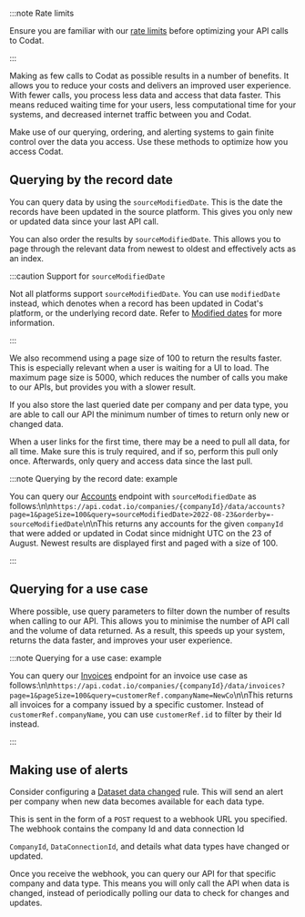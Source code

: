 :::note Rate limits

Ensure you are familiar with our [rate limits](https://docs.codat.io/docs/rate-limits) before optimizing your API calls to Codat.

:::

Making as few calls to Codat as possible results in a number of benefits. It allows you to reduce your costs and delivers an improved user experience. With fewer calls, you process less data and access that data faster. This means reduced waiting time for your users, less computational time for your systems, and decreased internet traffic between you and Codat.

Make use of our querying, ordering, and alerting systems to gain finite control over the data you access. Use these methods to optimize how you access Codat. 

## Querying by the record date

You can query data by using the `sourceModifiedDate`. This is the date the records have been updated in the source platform. This gives you only new or updated data since your last API call. 

You can also order the results by `sourceModifiedDate`. This allows you to page through the relevant data from newest to oldest and effectively acts as an index. 

:::caution Support for `sourceModifiedDate`

Not all platforms support `sourceModifiedDate`. You can use `modifiedDate` instead, which denotes when a record has been updated in Codat's platform, or the underlying record date. Refer to [Modified dates](https://docs.codat.io/docs/modified-dates) for more information.

:::

We also recommend using a page size of 100 to return the results faster. This is especially relevant when a user is waiting for a UI to load. The maximum page size is 5000, which reduces the number of calls you make to our APIs, but provides you with a slower result.  

If you also store the last queried date per company and per data type, you are able to call our API the minimum number of times to return only new or changed data.

When a user links for the first time, there may be a need to pull all data, for all time. Make sure this is truly required, and if so, perform this pull only once. Afterwards, only query and access data since the last pull. 

:::note Querying by the record date: example

You can query our [Accounts](https://api.codat.io/swagger/index.html#/Accounts/get_companies__companyId__data_accounts) endpoint with `sourceModifiedDate` as follows:\n\n`https://api.codat.io/companies/{companyId}/data/accounts?page=1&pageSize=100&query=sourceModifiedDate>2022-08-23&orderby=-sourceModifiedDate`\n\nThis returns any accounts for the given `companyId` that were added or updated in Codat since midnight UTC on the 23 of August. Newest results are displayed first and paged with a size of 100.

:::

## Querying for a use case

Where possible, use query parameters to filter down the number of results when calling to our API. This allows you to minimise the number of API call and the volume of data returned. As a result, this speeds up your system, returns the data faster, and improves your user experience. 

:::note Querying for a use case: example

You can query our [Invoices](https://docs.codat.io/reference/listinvoicespaged) endpoint for an invoice use case as follows:\n\n`https://api.codat.io/companies/{companyId}/data/invoices?page=1&pageSize=100&query=customerRef.companyName=NewCo`\n\nThis returns all invoices for a company issued by a specific customer.  Instead of `customerRef.companyName`, you can use `customerRef.id` to filter by their Id instead.

:::

## Making use of alerts

Consider configuring a [Dataset data changed](https://docs.codat.io/docs/core-rules-types#dataset-data-changed) rule. This will send an alert per company when new data becomes available for each data type. 

This is sent in the form of a `POST` request to a webhook URL you specified. The webhook contains the company Id and data connection Id 

`CompanyId`, `DataConnectionId`, and details what data types have changed or updated. 

Once you receive the webhook, you can query our API for that specific company and data type. This means you will only call the API when data is changed, instead of periodically polling our data to check for changes and updates.